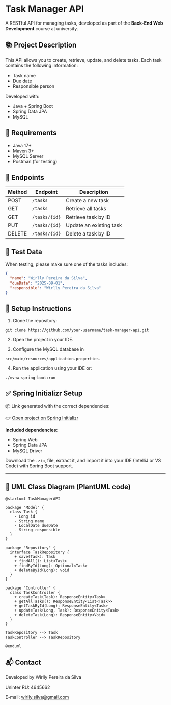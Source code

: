# Task Manager API

A RESTful API for managing tasks, developed as part of the **Back-End Web Development** course at university.

## 📚 Project Description

This API allows you to create, retrieve, update, and delete tasks. Each task contains the following information:

- Task name
- Due date
- Responsible person

Developed with:
- Java + Spring Boot
- Spring Data JPA
- MySQL

## 📌 Requirements

- Java 17+
- Maven 3+
- MySQL Server
- Postman (for testing)

## 🚀 Endpoints

| Method | Endpoint           | Description             |
|--------|--------------------|-------------------------|
| POST   | `/tasks`           | Create a new task       |
| GET    | `/tasks`           | Retrieve all tasks      |
| GET    | `/tasks/{id}`      | Retrieve task by ID     |
| PUT    | `/tasks/{id}`      | Update an existing task |
| DELETE | `/tasks/{id}`      | Delete a task by ID     |

## 🧪 Test Data

When testing, please make sure one of the tasks includes:

```json
{
  "name": "Wirlly Pereira da Silva",
  "dueDate": "2025-09-01",
  "responsible": "Wirlly Pereira da Silva"
}
```
## 🔧 Setup Instructions

1. Clone the repository:
```
git clone https://github.com/your-username/task-manager-api.git
```

2. Open the project in your IDE.

3. Configure the MySQL database in
```
src/main/resources/application.properties.
```

4. Run the application using your IDE or:
```
./mvnw spring-boot:run
```
## ✅ Spring Initializr Setup

📦 Link generated with the correct dependencies:

👉 [Open project on Spring Initializr](https://start.spring.io/#!type=maven-project&language=java&platformVersion=3.5.4&packaging=jar&jvmVersion=17&groupId=com.taskmanager&artifactId=task-manager-api&name=task-manager-api&description=Task%20Manager%20REST%20API&packageName=com.taskmanager&dependencies=web,data-jpa,mysql)

**Included dependencies:**
- Spring Web
- Spring Data JPA
- MySQL Driver

Download the `.zip`, file, extract it, and import it into your IDE (IntelliJ or VS Code) with Spring Boot support.

---

## 🌱 UML Class Diagram (PlantUML code)

```plantuml
@startuml TaskManagerAPI

package "Model" {
  class Task {
    - Long id
    - String name
    - LocalDate dueDate
    - String responsible
  }
}

package "Repository" {
  interface TaskRepository {
    + save(Task): Task
    + findAll(): List<Task>
    + findById(Long): Optional<Task>
    + deleteById(Long): void
  }
}

package "Controller" {
  class TaskController {
    + createTask(Task): ResponseEntity<Task>
    + getAllTasks(): ResponseEntity<List<Task>>
    + getTaskById(Long): ResponseEntity<Task>
    + updateTask(Long, Task): ResponseEntity<Task>
    + deleteTask(Long): ResponseEntity<Void>
  }
}

TaskRepository --> Task
TaskController --> TaskRepository

@enduml
```
## 📬 Contact
Developed by Wirlly Pereira da Silva

Uninter RU: 4645662

E-mail: wirlly.silva@gmail.com

